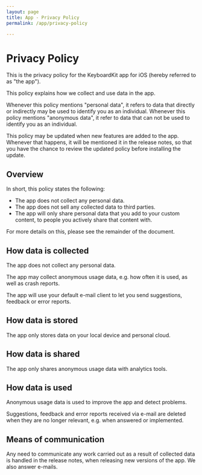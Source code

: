 ```yaml
---
layout: page
title: App - Privacy Policy
permalink: /app/privacy-policy

---
```



# Privacy Policy

This is the privacy policy for the KeyboardKit app for iOS (hereby referred to as "the app").

This policy explains how we collect and use data in the app.

Whenever this policy mentions "personal data", it refers to data that directly or indirectly may be used to identify you as an individual. Whenever this policy mentions "anonymous data", it refer to data that can not be used to identify you as an individual.

This policy may be updated when new features are added to the app. Whenever that happens, it will be mentioned it in the release notes, so that you have the chance to review the updated policy before installing the update.


## Overview

In short, this policy states the following:

 * The app does not collect any personal data.
 * The app does not sell any collected data to third parties.
 * The app will only share personal data that you add to your custom content, to people you actively share that content with.
 
For more details on this, please see the remainder of the document.


## How data is collected

The app does not collect any personal data.

The app may collect anonymous usage data, e.g. how often it is used, as well as crash reports.

The app will use your default e-mail client to let you send suggestions, feedback or error reports.


## How data is stored

The app only stores data on your local device and personal cloud.


## How data is shared

The app only shares anonymous usage data with analytics tools.


## How data is used

Anonymous usage data is used to improve the app and detect problems.

Suggestions, feedback and error reports received via e-mail are deleted when they are no longer relevant, e.g. when answered or implemented.


## Means of communication

Any need to communicate any work carried out as a result of collected data is handled in the release notes, when releasing new versions of the app. We also answer e-mails.